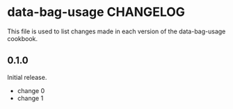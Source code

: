 # data-bag-usage CHANGELOG

This file is used to list changes made in each version of the data-bag-usage cookbook.

## 0.1.0

Initial release.

- change 0
- change 1
